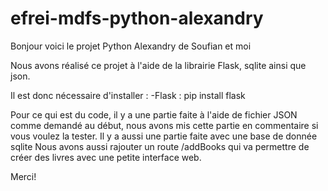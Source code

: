 # efrei-mdfs-python-alexandry

Bonjour voici le projet Python Alexandry de Soufian et moi

Nous avons réalisé ce projet à l'aide de la librairie Flask, sqlite ainsi que json.

Il est donc nécessaire d'installer :
  -Flask : pip install flask
  
Pour ce qui est du code, il y a une partie faite à l'aide de fichier JSON comme demandé au début, nous avons mis cette partie en commentaire si vous voulez la tester. 
Il y a aussi une partie faite avec une base de donnée sqlite 
Nous avons aussi rajouter un route /addBooks qui va permettre de créer des livres avec une petite interface web.

Merci!
